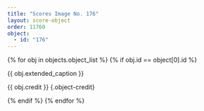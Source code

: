 ```yaml
---
title: "Scores Image No. 176"
layout: score-object
order: 11760
object:
  - id: "176"
---
```


{% for obj in objects.object_list %}
{% if obj.id == object[0].id %}

{{ obj.extended_caption }}

{{ obj.credit }} {.object-credit}

{% endif %}
{% endfor %}
